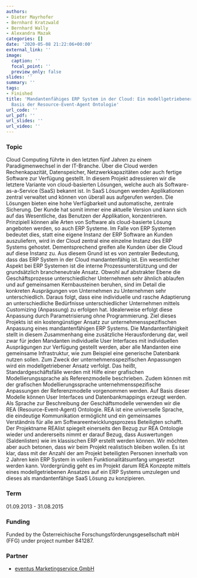 ```yaml
---
authors:
- Dieter Mayrhofer
- Bernhard Kratzwald
- Bernhard Wally
- Alexandra Mazak
categories: []
date: '2020-05-08 21:22:06+00:00'
external_link: ''
image:
  caption: ''
  focal_point: ''
  preview_only: false
slides: ''
summary: ''
tags:
- Finished
title: 'Mandantenfähiges ERP System in der Cloud: Ein modellgetriebener Ansatz auf
  Basis der Resource-Event-Agent Ontologie'
url_code: ''
url_pdf: ''
url_slides: ''
url_video: ''
---
```


### Topic

Cloud Computing führte in den letzten fünf Jahren zu einem Paradigmenwechsel in der IT-Branche. Über die Cloud werden Rechenkapazität, Datenspeicher, Netzwerkkapazitäten oder auch fertige Software zur Verfügung gestellt. In diesem Projekt adressieren wir die letztere Variante von cloud-basierten Lösungen, welche auch als Software-as-a-Service (SaaS) bekannt ist. In SaaS Lösungen werden Applikationen zentral verwaltet und können von überall aus aufgerufen werden. Die Lösungen bieten eine hohe Verfügbarkeit und automatische, zentrale Sicherung. Der Kunde hat somit immer eine aktuelle Version und kann sich auf das Wesentliche, das Benutzen der Applikation, konzentrieren. Prinzipiell können alle Arten von Software als cloud-basierte Lösung angeboten werden, so auch ERP Systeme. Im Falle von ERP Systemen bedeutet dies, statt eine eigene Instanz der ERP Software an Kunden auszuliefern, wird in der Cloud zentral eine einzelne Instanz des ERP Systems gehostet. Dementsprechend greifen alle Kunden über die Cloud auf diese Instanz zu. Aus diesem Grund ist es von zentraler Bedeutung, dass das ERP System in der Cloud mandantenfähig ist. Ein wesentlicher Aspekt bei ERP Systemen ist die interne Prozessunterstützung und der grundsätzlich brancheneutrale Ansatz. Obwohl auf abstrakter Ebene die Geschäftsprozesse unterschiedlicher Unternehmen sehr ähnlich ablaufen und auf gemeinsamen Kernbausteinen beruhen, sind im Detail die konkreten Ausprägungen von Unternehmen zu Unternehmen sehr unterschiedlich. Daraus folgt, dass eine individuelle und rasche Adaptierung an unterschiedliche Bedürfnisse unterschiedlicher Unternehmen mittels Customizing (Anpassung) zu erfolgen hat. Idealerweise erfolgt diese Anpassung durch Parametrisierung ohne Programmierung. Ziel dieses Projekts ist ein kostengünstiger Ansatz zur unternehmensspezifischen Anpassung eines mandantenfähigen ERP Systems. Die Mandantenfähigkeit stellt in diesem Zusammenhang eine zusätzliche Herausforderung dar, weil zwar für jeden Mandanten individuelle User Interfaces mit individuellen Ausprägungen zur Verfügung gestellt werden, aber alle Mandanten eine gemeinsame Infrastruktur, wie zum Beispiel eine generische Datenbank nutzen sollen. Zum Zweck der unternehmensspezifischen Anpassungen wird ein modellgetriebener Ansatz verfolgt. Das heißt, Standardgeschäftsfälle werden mit Hilfe einer grafischen Modellierungssprache als Referenzmodelle beschrieben. Zudem können mit der grafischen Modellierungssprache unternehmensspezifische Anpassungen der Referenzmodelle vorgenommen werden. Auf Basis dieser Modelle können User Interfaces und Datenbankmappings erzeugt werden. Als Sprache zur Beschreibung der Geschäftsmodelle verwenden wir die REA (Resource-Event-Agent) Ontologie. REA ist eine universelle Sprache, die eindeutige Kommunikation ermöglicht und ein gemeinsames Verständnis für alle am Softwareentwicklungsprozess Beteiligten schafft. Der Projektname REAlist spiegelt einerseits den Bezug zur REA Ontologie wieder und andererseits nimmt er darauf Bezug, dass Auswertungen (Saldenlisten) wie im klassischen ERP erstellt werden können. Wir möchten aber auch betonen, dass wir beim Projekt realistisch bleiben wollen. Es ist klar, dass mit der Anzahl der am Projekt beteiligten Personen innerhalb von 2 Jahren kein ERP System in vollem Funktionalitätsumfang umgesetzt werden kann. Vordergründig geht es im Projekt darum REA Konzepte mittels eines modellgetriebenen Ansatzes auf ein ERP Systems umzulegen und dieses als mandantenfähige SaaS Lösung zu konzipieren.

### Term

01.09.2013 - 31.08.2015

### Funding

Funded by the Österreichische Forschungsförderungsgesellschaft mbH (FFG) under project number 841287.

### Partner

*   [eventus Marketingservice GmbH](http://www.eventus.at/)